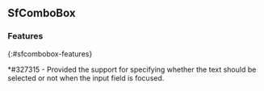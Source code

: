 ## SfComboBox

### Features
{:#sfcombobox-features}

*\#327315 - Provided the support for specifying whether the text should be selected or not when the input field is focused.